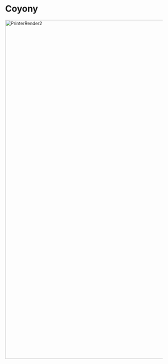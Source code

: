 # Coyony

<img width="1920" height="1080" alt="PrinterRender2" src="https://github.com/user-attachments/assets/a544752e-955e-45d7-b379-c356cc4c76fe" />
